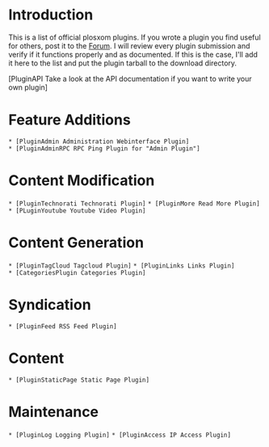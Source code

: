 Introduction
============

This is a list of official plosxom plugins. If you wrote a plugin you find useful for others, post it to the [Forum](http://groups.google.com/group/plosxom-discuss). I will review every plugin submission and verify if it functions properly and as documented. If this is the case, I'll add it here to the list and put the plugin tarball to the download directory.

[PluginAPI Take a look at the API documentation if you want to write your own plugin]

Feature Additions
=================

`* [PluginAdmin Administration Webinterface Plugin]`
`* [PluginAdminRPC RPC Ping Plugin for "Admin Plugin"]`

Content Modification
====================

`* [PluginTechnorati Technorati Plugin]`
`* [PluginMore Read More Plugin]`
`* [PLuginYoutube Youtube Video Plugin]`

Content Generation
==================

`* [PluginTagCloud Tagcloud Plugin]`
`* [PluginLinks Links Plugin]`
`* [CategoriesPlugin Categories Plugin]`

Syndication
===========

`* [PluginFeed RSS Feed Plugin]`

Content
=======

`* [PluginStaticPage Static Page Plugin]`

Maintenance
===========

`* [PluginLog Logging Plugin]`
`* [PluginAccess IP Access Plugin]`

